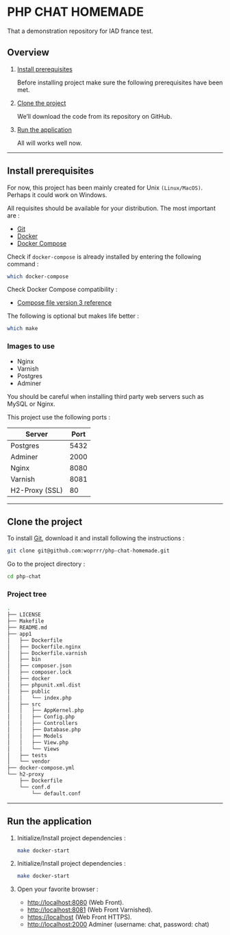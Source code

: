 # PHP CHAT HOMEMADE
That a demonstration repository for IAD france test.

## Overview

1. [Install prerequisites](#install-prerequisites)

    Before installing project make sure the following prerequisites have been met.

2. [Clone the project](#clone-the-project)

    We’ll download the code from its repository on GitHub.

3. [Run the application](#run-the-application)

    All will works well now.
___

## Install prerequisites

For now, this project has been mainly created for Unix `(Linux/MacOS)`. Perhaps it could work on Windows.

All requisites should be available for your distribution. The most important are :

* [Git](https://git-scm.com/downloads)
* [Docker](https://docs.docker.com/engine/installation/)
* [Docker Compose](https://docs.docker.com/compose/install/)

Check if `docker-compose` is already installed by entering the following command : 

```sh
which docker-compose
```

Check Docker Compose compatibility :

* [Compose file version 3 reference](https://docs.docker.com/compose/compose-file/)

The following is optional but makes life better :

```sh
which make
```

### Images to use

* Nginx
* Varnish
* Postgres
* Adminer

You should be careful when installing third party web servers such as MySQL or Nginx.

This project use the following ports :

| Server     | Port |
|------------|------|
| Postgres      | 5432 |
| Adminer | 2000 |
| Nginx      | 8080 |
| Varnish      | 8081 |
|  H2-Proxy (SSL) | 80 |

___

## Clone the project

To install [Git](http://git-scm.com/book/en/v2/Getting-Started-Installing-Git), download it and install following the instructions :

```sh
git clone git@github.com:woprrr/php-chat-homemade.git
```

Go to the project directory :

```sh
cd php-chat
```

### Project tree

```sh
.
├── LICENSE
├── Makefile
├── README.md
├── app1
│   ├── Dockerfile
│   ├── Dockerfile.nginx
│   ├── Dockerfile.varnish
│   ├── bin
│   ├── composer.json
│   ├── composer.lock
│   ├── docker
│   ├── phpunit.xml.dist
│   ├── public
│   │   └── index.php
│   ├── src
│   │   ├── AppKernel.php
│   │   ├── Config.php
│   │   ├── Controllers
│   │   ├── Database.php
│   │   ├── Models
│   │   ├── View.php
│   │   └── Views
│   ├── tests
│   └── vendor
├── docker-compose.yml
└── h2-proxy
    ├── Dockerfile
    └── conf.d
        └── default.conf
```
___

## Run the application

1. Initialize/Install project dependencies :

    ```sh
    make docker-start
    ```

2. Initialize/Install project dependencies :

    ```sh
    make docker-start
    ```

3. Open your favorite browser :

    * [http://localhost:8080](http://localhost:8080/)  (Web Front).
    * [http://localhost:8081](http://localhost:8081/) (Web Front Varnished).
    * [https://localhost](https://localhost) (Web Front HTTPS).
    * [http://localhost:2000](http://localhost:2000/?pgsql=db&username=chat&db=chat_app&ns=public) Adminer (username: chat, password: chat)
